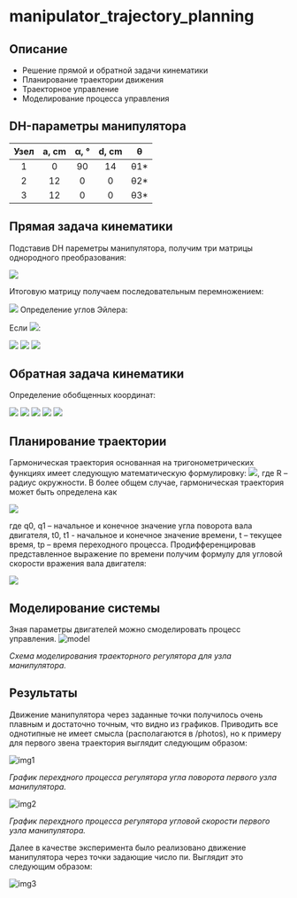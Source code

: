 # manipulator_trajectory_planning
## Описание
- Решение прямой и обратной задачи кинематики
- Планирование траектории движения
- Траекторное управление
- Моделирование процесса управления

## DH-параметры манипулятора
| Узел | a, cm | α, ° | d, cm | θ |
|:----:|:------:|:------------:|:------:|:-------:|
| 1 | 0 | 90 | 14 | θ1* |
| 2 | 12 | 0 | 0 | θ2* |
|3| 12 | 0 | 0 | θ3* |

## Прямая задача кинематики
Подставив DH пареметры манипулятора, получим три матрицы однородного преобразования:  

<img src="https://latex.codecogs.com/gif.latex?T_i=\begin{bmatrix}cos(\theta)&-sin(\theta)cos(\alpha)&sin(\theta)sin(\alpha)&a\cdot\cos(\theta)\\sin(\theta)&cos(\theta)cos(\alpha)&-cos(\theta)sin(\alpha)&a\cdot\sin(\alpha)\\0&sin(\alpha)&cos(\alpha)&d\\0&0&0&1\end{bmatrix}">  

Итоговую матрицу получаем последовательным перемножением:  

<img src="https://latex.codecogs.com/gif.latex?T=T_1\cdot\;T_2\cdot\;T_3=\begin{bmatrix}r_1_1&r_1_2&r_1_3&x\\r_2_1&r_2_2&r_2_3&y\\r_3_1&r_3_2&r_3_3&z\\0&0&0&1\end{bmatrix}">  
Определение углов Эйлера:  

Если <img src="https://latex.codecogs.com/gif.latex?r_3_3\neq\pm\1">:  

<img src="https://latex.codecogs.com/gif.latex?\theta=atan2(\pm\sqrt{1-r_3_3^2},r_3_3)">  

<img src="https://latex.codecogs.com/gif.latex?\phi=atan2(\pm\;r_2_3,\pm\;r_1_3)">  

<img src="https://latex.codecogs.com/gif.latex?\psi=atan2(\pm\;r_3_2,\mp\;r_3_1)">

## Обратная задача кинематики
Определение обобщенных координат:  

<img src="https://latex.codecogs.com/gif.latex?\theta_1=atan2(y,x)">  

<img src="https://latex.codecogs.com/gif.latex?l_{horizontal}=\sqrt{x^2+y^2}">  

<img src="https://latex.codecogs.com/gif.latex?l_{diagonal}=\sqrt{x^2+y^2+(z-d_1)^2}">  

<img src="https://latex.codecogs.com/gif.latex?\theta_2=atan(\frac{l_h}{z-d_1})-acos(\frac{a_2^2+l_d^2-a_3^2}{2\cdot{a_2}\cdot{l_d}})">  

<img src="https://latex.codecogs.com/gif.latex?\theta_3=\pi-acos(\frac{a_2^2+a_3^2-l_d^2}{2\cdot{a_2}\cdot{a_3}})">  


## Планирование траектории
Гармоническая траектория основанная на тригонометрических функциях имеет
следующую математическую формулировку:
<img src="https://latex.codecogs.com/gif.latex?s(\theta)=R(1-cos(\theta))">, 
где R – радиус окружности.
В более общем случае, гармоническая траектория может быть определена как  

<img src="https://latex.codecogs.com/gif.latex?q(t)=\frac{q_1-q_0}{2}(1-cos(\frac{t-t_0}{t_p}))+q_0">  

где q0, q1 – начальное и конечное значение угла поворота вала двигателя, t0, t1 - начальное и
конечное значение времени, t – текущее время, tp – время переходного процесса.
Продифференцировав представленное выражение по времени получим формулу для
угловой скорости вражения вала двигателя:  

<img src="https://latex.codecogs.com/gif.latex?\dot{q}(t)=\frac{\pi(q_1-q_0)}{2t_p}sin(\frac{\pi(t-t_0)}{t_p})">  

## Моделирование системы
Зная параметры двигателей можно смоделировать процесс управления.
![model](https://github.com/sdupak/manipulator_trajectory_planning/blob/master/photos/model_crop.png)  

*Схема моделирования траекторного регулятора для узла манипулятора.*
## Результаты
Движение манипулятора через заданные точки получилось очень плавным и достаточно точным, что видно из графиков. Приводить все однотипные не имеет смысла (располагаются в /photos), но к примеру для первого звена траектория выглядит следующим образом:  

![img1](https://github.com/sdupak/manipulator_trajectory_planning/blob/master/photos/comb1.png)  

*График перехдного процесса регулятора угла поворота первого узла манипулятора.*  

![img2](https://github.com/sdupak/manipulator_trajectory_planning/blob/master/photos/vel1.png)    

*График перехдного процесса регулятора угловой скорости первого узла манипулятора.*  

Далее в качестве эксперимента было реализовано движение манипулятора через точки задающие число пи. Выглядит это следующим образом:  

![img3](https://github.com/sdupak/manipulator_trajectory_planning/blob/master/photos/PI.png)
